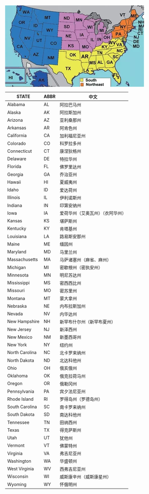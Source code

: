 ![image-20241109192728486](assets/image-20241109192728486.png)

| STATE        | ABBR   | 中文                            |
| -------------- | ---- | --------------------------------|
| Alabama        | AL   | 阿拉巴马州                       |
| Alaska         | AK   | 阿拉斯加州                       |
| Arizona        | AZ   | 亚利桑那州                       |
| Arkansas       | AR   | 阿肯色州                         |
| California     | CA   | 加利福尼亚州                     |
| Colorado       | CO   | 科罗拉多州                       |
| Connecticut    | CT   | 康涅狄格州                       |
| Delaware       | DE   | 特拉华州                         |
| Florida        | FL   | 佛罗里达州                       |
| Georgia        | GA   | 乔治亚州                         |
| Hawaii         | HI   | 夏威夷州                         |
| Idaho          | ID   | 爱达荷州                         |
| Illinois       | IL   | 伊利诺斯州                       |
| Indiana        | IN   | 印第安纳州                       |
| Iowa           | IA   | 爱荷华州（艾奥瓦州）（衣阿华州） |
| Kansas         | KS   | 堪萨斯州                         |
| Kentucky       | KY   | 肯塔基州                         |
| Louisiana      | LA   | 路易斯安那州                     |
| Maine          | ME   | 缅因州                           |
| Maryland       | MD   | 马里兰州                         |
| Massachusetts  | MA   | 马萨诸塞州（麻省、麻州）         |
| Michigan       | MI   | 密歇根州（密执安州）             |
| Minnesota      | MN   | 明尼苏达州                       |
| Mississippi    | MS   | 密西西比州                       |
| Missouri       | MO   | 密苏里州                         |
| Montana        | MT   | 蒙大拿州                         |
| Nebraska       | NE   | 内布拉斯加州                     |
| Nevada         | NV   | 内华达州                         |
| New Hampshire  | NH   | 新罕布什尔州（新罕布夏州）       |
| New Jersey     | NJ   | 新泽西州                         |
| New Mexico     | NM   | 新墨西哥州                       |
| New York       | NY   | 纽约州                           |
| North Carolina | NC   | 北卡罗来纳州                     |
| North Dakota   | ND   | 北达科他州                       |
| Ohio           | OH   | 俄亥俄州                         |
| Oklahoma       | OK   | 俄克拉荷马州                     |
| Oregon         | OR   | 俄勒冈州                         |
| Pennsylvania   | PA   | 宾夕法尼亚州                     |
| Rhode Island   | RI   | 罗得岛州（罗德岛州）             |
| South Carolina | SC   | 南卡罗来纳州                     |
| South Dakota   | SD   | 南达科他州                       |
| Tennessee      | TN   | 田纳西州                         |
| Texas          | TX   | 得克萨斯州                       |
| Utah           | UT   | 犹他州                           |
| Vermont        | VT   | 佛蒙特州                         |
| Virginia       | VA   | 弗吉尼亚州                       |
| Washington     | WA   | 华盛顿州                         |
| West Virginia  | WV   | 西弗吉尼亚州                     |
| Wisconsin      | WI   | 威斯康辛州（威斯康星州）         |
| Wyoming        | WY   | 怀俄明州                         |
